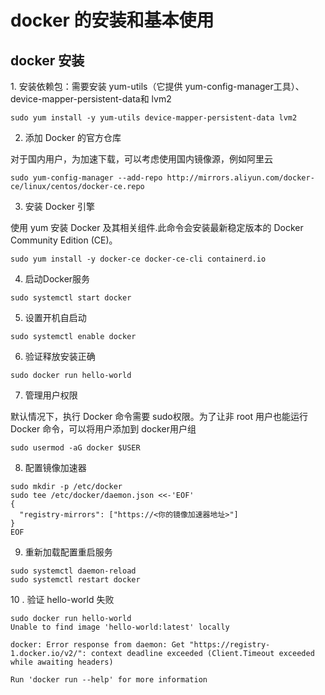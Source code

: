 # docker 的安装和基本使用

## docker 安装

​1. ​安装依赖包​​：需要安装 yum-utils（它提供 yum-config-manager工具）、device-mapper-persistent-data和 lvm2

```
sudo yum install -y yum-utils device-mapper-persistent-data lvm2
```


2. 添加 Docker 的官方仓库

对于国内用户，为加速下载，可以考虑使用国内镜像源，例如阿里云

```
sudo yum-config-manager --add-repo http://mirrors.aliyun.com/docker-ce/linux/centos/docker-ce.repo
```


3. 安装 Docker 引擎​

使用 yum 安装 Docker 及其相关组件.此命令会安装最新稳定版本的 Docker Community Edition (CE)。

```
sudo yum install -y docker-ce docker-ce-cli containerd.io
```

4. 启动Docker服务

```
sudo systemctl start docker
```

5. 设置开机自启动

```
sudo systemctl enable docker
```

6. 验证释放安装正确

```
sudo docker run hello-world
```

7. 管理用户权限

默认情况下，执行 Docker 命令需要 sudo权限。为了让非 root 用户也能运行 Docker 命令，可以将用户添加到 docker用户组

```
sudo usermod -aG docker $USER
```

8. 配置镜像加速器​

```
sudo mkdir -p /etc/docker
sudo tee /etc/docker/daemon.json <<-'EOF'
{
  "registry-mirrors": ["https://<你的镜像加速器地址>"]
}
EOF
```

9. 重新加载配置重启服务

```
sudo systemctl daemon-reload
sudo systemctl restart docker
```

10 . 验证 hello-world 失败

```
sudo docker run hello-world
Unable to find image 'hello-world:latest' locally

docker: Error response from daemon: Get "https://registry-1.docker.io/v2/": context deadline exceeded (Client.Timeout exceeded while awaiting headers)

Run 'docker run --help' for more information
```

